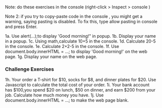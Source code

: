 Note: do these exercises in the console (right-click > Inspect > console )

Note 2: if you try to copy-paste code in the console , you might get a warning, saying pasting is disabled. To fix this, type allow pasting in console and press Enter.

1a. Use alert(...);to display 'Good morning!" in popup.
1b. Display your name in a popup.
1c. Using math,calculate 10+5 in the console.
1d. Calculate 20-5 in the console.
1e. Calculate 2+2-5 in the console.
1f. Use document.body.innerHTML = ...; to display 'Good morning!' on the web page.
1g. Display your name on the web page.

### Challenge Exercises

1h. Your order a T-shirt for $10, socks for $8, and dinner plates for $20. Use Javascript to calculate the total cost of your order.
1i. Your bank account has $100,you spend $20 on lunch, $50 on dinner, and earn $200 from your job. Calculate how much money you have.
1j. Use document.body.innerHTML = ...; to make the web page blank.